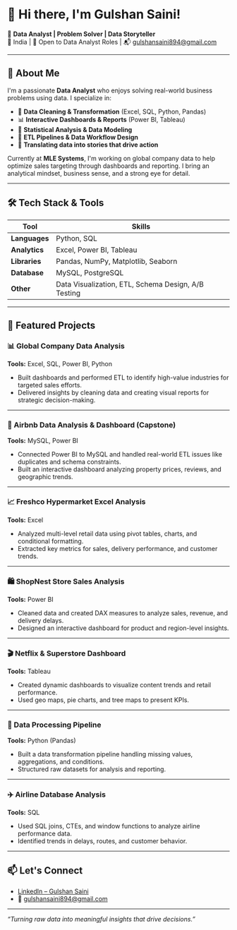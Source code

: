 # 👋 Hi there, I'm Gulshan Saini!

🎯 **Data Analyst | Problem Solver | Data Storyteller**  
📍 India | 💼 Open to Data Analyst Roles | 📬 gulshansaini894@gmail.com  

---

## 🚀 About Me

I'm a passionate **Data Analyst** who enjoys solving real-world business problems using data. I specialize in:

- 🧹 **Data Cleaning & Transformation** (Excel, SQL, Python, Pandas)
- 📊 **Interactive Dashboards & Reports** (Power BI, Tableau)
- 🧠 **Statistical Analysis & Data Modeling**
- 🔄 **ETL Pipelines & Data Workflow Design**
- 💬 **Translating data into stories that drive action**

Currently at **MLE Systems**, I'm working on global company data to help optimize sales targeting through dashboards and reporting. I bring an analytical mindset, business sense, and a strong eye for detail.

---

## 🛠️ Tech Stack & Tools

| Tool        | Skills |
|-------------|--------|
| **Languages** | Python, SQL |
| **Analytics** | Excel, Power BI, Tableau |
| **Libraries** | Pandas, NumPy, Matplotlib, Seaborn |
| **Database** | MySQL, PostgreSQL |
| **Other** | Data Visualization, ETL, Schema Design, A/B Testing |

---

## 📌 Featured Projects

### 📊 Global Company Data Analysis  
**Tools:** Excel, SQL, Power BI, Python  
- Built dashboards and performed ETL to identify high-value industries for targeted sales efforts.  
- Delivered insights by cleaning data and creating visual reports for strategic decision-making.

---

### 🧭 Airbnb Data Analysis & Dashboard (Capstone)  
**Tools:** MySQL, Power BI  
- Connected Power BI to MySQL and handled real-world ETL issues like duplicates and schema constraints.  
- Built an interactive dashboard analyzing property prices, reviews, and geographic trends.

---

### 📈 Freshco Hypermarket Excel Analysis  
**Tools:** Excel  
- Analyzed multi-level retail data using pivot tables, charts, and conditional formatting.  
- Extracted key metrics for sales, delivery performance, and customer trends.

---

### 🛍️ ShopNest Store Sales Analysis  
**Tools:** Power BI  
- Cleaned data and created DAX measures to analyze sales, revenue, and delivery delays.  
- Designed an interactive dashboard for product and region-level insights.

---

### 🎬 Netflix & Superstore Dashboard  
**Tools:** Tableau  
- Created dynamic dashboards to visualize content trends and retail performance.  
- Used geo maps, pie charts, and tree maps to present KPIs.

---

### 🔄 Data Processing Pipeline  
**Tools:** Python (Pandas)  
- Built a data transformation pipeline handling missing values, aggregations, and conditions.  
- Structured raw datasets for analysis and reporting.

---

### ✈️ Airline Database Analysis  
**Tools:** SQL  
- Used SQL joins, CTEs, and window functions to analyze airline performance data.  
- Identified trends in delays, routes, and customer behavior.

---

## 📫 Let's Connect

- [LinkedIn – Gulshan Saini](https://www.linkedin.com/in/gulshan-saini/)
- 📧 gulshansaini894@gmail.com

---

_“Turning raw data into meaningful insights that drive decisions.”_

